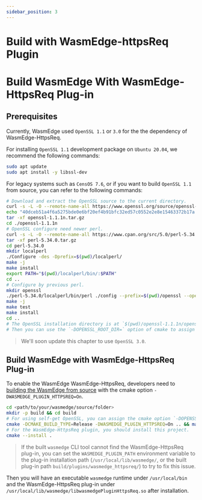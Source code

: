 ```yaml
---
sidebar_position: 3
---
```


# Build with WasmEdge-httpsReq Plugin

# Build WasmEdge With WasmEdge-HttpsReq Plug-in

## Prerequisites

Currently, WasmEdge used `OpenSSL 1.1` or `3.0` for the the dependency of WasmEdge-HttpsReq.

For installing `OpenSSL 1.1` development package on `Ubuntu 20.04`, we recommend the following commands:

```bash
sudo apt update
sudo apt install -y libssl-dev
```

For legacy systems such as `CensOS 7.6`, or if you want to build `OpenSSL 1.1` from source, you can refer to the following commands:

```bash
# Download and extract the OpenSSL source to the current directory.
curl -s -L -O --remote-name-all https://www.openssl.org/source/openssl-1.1.1n.tar.gz
echo "40dceb51a4f6a5275bde0e6bf20ef4b91bfc32ed57c0552e2e8e15463372b17a openssl-1.1.1n.tar.gz" | sha256sum -c
tar -xf openssl-1.1.1n.tar.gz
cd ./openssl-1.1.1n
# OpenSSL configure need newer perl.
curl -s -L -O --remote-name-all https://www.cpan.org/src/5.0/perl-5.34.0.tar.gz
tar -xf perl-5.34.0.tar.gz
cd perl-5.34.0
mkdir localperl
./Configure -des -Dprefix=$(pwd)/localperl/
make -j
make install
export PATH="$(pwd)/localperl/bin/:$PATH"
cd ..
# Configure by previous perl.
mkdir openssl
./perl-5.34.0/localperl/bin/perl ./config --prefix=$(pwd)/openssl --openssldir=$(pwd)/openssl
make -j
make test
make install
cd ..
# The OpenSSL installation directory is at `$(pwd)/openssl-1.1.1n/openssl`.
# Then you can use the `-DOPENSSL_ROOT_DIR=` option of cmake to assign the directory.
```

> We'll soon update this chapter to use `OpenSSL 3.0`.

## Build WasmEdge with WasmEdge-HttpsReq Plug-in

To enable the WasmEdge WasmEdge-HttpsReq, developers need to [building the WasmEdge from source](../os/linux.md) with the cmake option `-DWASMEDGE_PLUGIN_HTTPSREQ=On`.

```bash
cd <path/to/your/wasmedge/source/folder>
mkdir -p build && cd build
# For using self-get OpenSSL, you can assign the cmake option `-DOPENSSL_ROOT_DIR=<path/to/openssl>`.
cmake -DCMAKE_BUILD_TYPE=Release -DWASMEDGE_PLUGIN_HTTPSREQ=On .. && make -j
# For the WasmEdge-HttpsReq plugin, you should install this project.
cmake --install .
```

> If the built `wasmedge` CLI tool cannot find the WasmEdge-HttpsReq plug-in, you can set the `WASMEDGE_PLUGIN_PATH` environment variable to the plug-in installation path (`/usr/local/lib/wasmedge/`, or the built plug-in path `build/plugins/wasmedge_httpsreq/`) to try to fix this issue.

Then you will have an executable `wasmedge` runtime under `/usr/local/bin` and the WasmEdge-HttpsReq plug-in under `/usr/local/lib/wasmedge/libwasmedgePluginHttpsReq.so` after installation.
